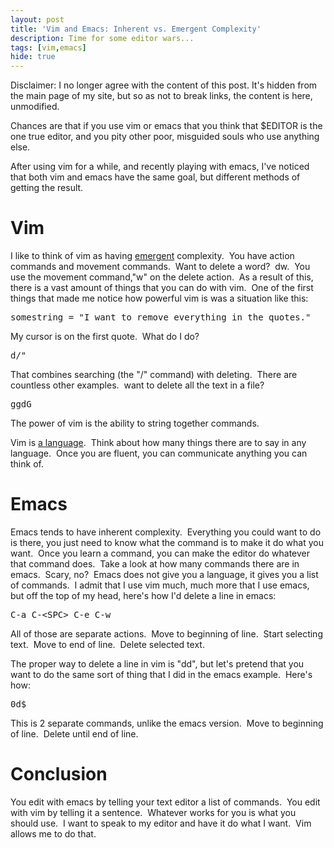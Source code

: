 ```yaml
---
layout: post
title: 'Vim and Emacs: Inherent vs. Emergent Complexity'
description: Time for some editor wars...
tags: [vim,emacs]
hide: true
---
```

Disclaimer: I no longer agree with the content of this post. It's hidden from the main page of my site, but so as not to break links, the content is here, unmodified.

Chances are that if you use vim or emacs that you think that $EDITOR is the one true editor, and you pity other poor, misguided souls who use anything else.

After using vim for a while, and recently playing with emacs, I've noticed that both vim and emacs have the same goal, but different methods of getting the result.

# Vim

I like to think of vim as having [emergent](https://en.wikipedia.org/wiki/Emergence) complexity.  You have action commands and movement commands.  Want to delete a word?  dw.  You use the movement command,"w" on the delete action.  As a result of this, there is a vast amount of things that you can do with vim.  One of the first things that made me notice how powerful vim is was a situation like this:

<pre>somestring = "I want to remove everything in the quotes."</pre>

My cursor is on the first quote.  What do I do?

<pre>d/"</pre>

That combines searching (the "/" command) with deleting.  There are countless other examples.  want to delete all the text in a file?

<pre>ggdG</pre>

The power of vim is the ability to string together commands.

Vim is [a language](http://yanpritzker.com/2011/12/16/learn-to-speak-vim-verbs-nouns-and-modifiers/).  Think about how many things there are to say in any language.  Once you are fluent, you can communicate anything you can think of.

# Emacs

Emacs tends to have inherent complexity.  Everything you could want to do is there, you just need to know what the command is to make it do what you want.  Once you learn a command, you can make the editor do whatever that command does.  Take a look at how many commands there are in emacs.  Scary, no?  Emacs does not give you a language, it gives you a list of commands.  I admit that I use vim much, much more that I use emacs, but off the top of my head, here's how I'd delete a line in emacs:

<pre>C-a C-&lt;SPC&gt; C-e C-w</pre>

All of those are separate actions.  Move to beginning of line.  Start selecting text.  Move to end of line.  Delete selected text.

The proper way to delete a line in vim is "dd", but let's pretend that you want to do the same sort of thing that I did in the emacs example.  Here's how:

<pre>0d$</pre>

This is 2 separate commands, unlike the emacs version.  Move to beginning of line.  Delete until end of line.

# Conclusion

You edit with emacs by telling your text editor a list of commands.  You edit with vim by telling it a sentence.  Whatever works for you is what you should use.  I want to speak to my editor and have it do what I want.  Vim allows me to do that.
